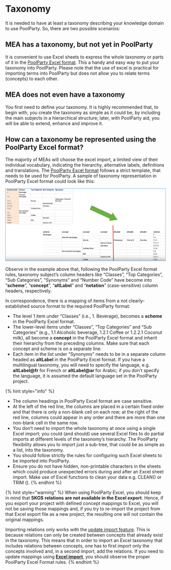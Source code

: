 # Taxonomy

It is needed to have at least a taxonomy describing your knowledge domain to use PoolParty. So, there are two possible scenarios:

## MEA has a taxonomy, but not yet in PoolParty

It is convenient to use Excel sheets to express the whole taxonomy or parts of it in the [PoolParty Excel format](https://help.poolparty.biz/pp7/user-guide-for-knowledge-engineers/basic-features/import-export-and-reporting-with-poolparty/poolparty-excel-import-export-overview/the-poolparty-excel-format). This a handy and easy way to put your taxonomy into PoolParty. Please note that the use of excel is practical for importing terms into PoolParty but does not allow you to relate terms \(concepts\) to each other.

## MEA does not even have a taxonomy

You first need to define your taxonomy. It is highly recommended that, to begin with, you create the taxonomy as simple as it could be, by including the main subjects in a hierarchical structure; later, with PoolParty aid, you will be able to extend, enhance and improve it.

## How can a taxonomy be represented using the PoolParty Excel format?

The majority of MEAs will choose the excel import, a limited view of their individual vocabulary, indicating the hierarchy, alternative labels, definitions and translations. The [PoolParty Excel format](https://help.poolparty.biz/pp7/user-guide-for-knowledge-engineers/basic-features/import-export-and-reporting-with-poolparty/poolparty-excel-import-export-overview/the-poolparty-excel-format) follows a strict template, that needs to be used for PoolParty. A sample of taxonomy representation in PoolParty Excel format could look like this:

![](../.gitbook/assets/image%20%2817%29.png)

Observe in the example above that, following the PoolParty Excel format rules, taxonomy subject’s column headers like “Classes”, “Top Categories”, “Sub Categories”, “Synonyms” and “Number Code” have become into “**scheme**”, “**concept**”, “**altLabel**” and “**notation**” \(case-sensitive\) column headers, respectively.

In correspondence, there is a mapping of items from a not clearly-established source format to the required PoolParty format:

* The level 1 item under “Classes” \(i.e., 1. Beverage\), becomes a **scheme** in the PoolParty Excel format.
* The lower-level items under “Classes”, “Top Categories” and “Sub Categories” \(e.g., 1.1 Alcoholic beverage, 1.2.1 Coffee or 1.2.2.1 Coconut milk\), all become a **concept** in the PoolParty Excel format and inherit their hierarchy from the preceding columns. Make sure that each concept and scheme is on a separate line.
* Each item in the list under “Synonyms” needs to be in a separate column headed as **altLabel** in the PoolParty Excel format. If you have a multilingual taxonomy, you will need to specify the language, e.g. **altLabel@fr** for French or **altLabel@ar** for Arabic; if you don’t specify the language, it is assumed the default language set in the PoolParty project.

{% hint style="info" %}
* The column headings in PoolParty Excel format are case sensitive.
* At the left of the red line, the columns are placed in a certain fixed order and that there is only a non-blank cell on each row; at the right of the red line, columns could appear in any order and  there are more than one non-blank cell in the same row.
* You don’t need to import the whole taxonomy at once using a single Excel import; you could \(and should\) use several Excel files to do partial imports at different levels of the taxonomy’s hierarchy. The PoolParty flexibility allows you to import just a sub-tree, that could be as simple as a list, into the taxonomy.
* You should follow strictly the rules for configuring such Excel sheets to be imported into PoolParty.
* Ensure you do not have hidden, non-printable characters in the sheets which could produce unexpected errors during and after an Excel sheet import. Make use of Excel functions to clean your data e.g. CLEAN\(\) or TRIM \(\).
{% endhint %}

{% hint style="warning" %}
 When using PoolParty Excel, you should keep in mind that **SKOS** **relations** **are not available in the Excel export**. Hence, if you export your project with defined concept mappings to Excel, you will not be saving those mappings and, if you try to re-import the project from that Excel export file as a new project, the resulting one will not contain the original mappings.

Importing relations only works with the [update import feature](https://help.poolparty.biz/display/doc/Add+Data+via+Excel). This is because relations can only be created between concepts that already exist in the taxonomy. This means that in order to import an Excel taxonomy that includes relations between concepts, one has to first import only the concepts involved and, in a second import, add the relations. If you need to update mappings using [**Excel import**](https://help.poolparty.biz/faq/faq-s/excel-import-export/how-can-i-import-relations-with-excel-import), you should observe the proper PoolParty Excel Format rules.
{% endhint %}

